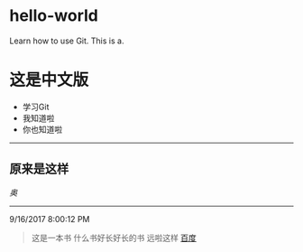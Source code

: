 # hello-world
Learn how to use Git.
This is a.
# 这是中文版 #

- 学习Git
- 我知道啦
- 你也知道啦
---
原来是这样
---

*奥*

----------
9/16/2017 8:00:12 PM 
>这是一本书
>什么书好长好长的书
>远啦这样
>[百度](www.baidu.com)
 

